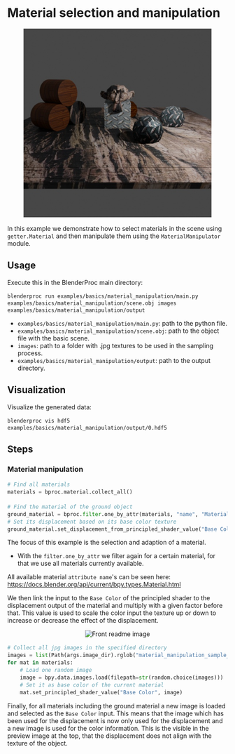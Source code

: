 # Material selection and manipulation


<p align="center">
<img src="../../../images/material_manipulation_rendering.jpg" alt="Front readme image" width=430>
</p>


In this example we demonstrate how to select materials in the scene using `getter.Material` and then manipulate them using the `MaterialManipulator` module.

## Usage

Execute this in the BlenderProc main directory:

```
blenderproc run examples/basics/material_manipulation/main.py examples/basics/material_manipulation/scene.obj images examples/basics/material_manipulation/output
```

* `examples/basics/material_manipulation/main.py`: path to the python file.
* `examples/basics/material_manipulation/scene.obj`: path to the object file with the basic scene.
* `images`: path to a folder with .jpg textures to be used in the sampling process.
* `examples/basics/material_manipulation/output`: path to the output directory.

## Visualization

Visualize the generated data:

```
blenderproc vis hdf5 examples/basics/material_manipulation/output/0.hdf5
```

## Steps

### Material manipulation

```python
# Find all materials
materials = bproc.material.collect_all()

# Find the material of the ground object
ground_material = bproc.filter.one_by_attr(materials, "name", "Material.001")
# Set its displacement based on its base color texture
ground_material.set_displacement_from_principled_shader_value("Base Color", multiply_factor=1.5)
```

The focus of this example is the selection and adaption of a material.
* With the `filter.one_by_attr` we filter again for a certain material, for that we use all materials currently available.

All available material `attribute name`'s can be seen here: https://docs.blender.org/api/current/bpy.types.Material.html

We then link the input to the `Base Color` of the principled shader to the displacement output of the material and multiply with a given factor before that.
This value is used to scale the color input the texture up or down to increase or decrease the effect of the displacement.

<p align="center">
<img src="https://docs.blender.org/manual/en/latest/_images/render_shader-nodes_shader_principled_node.png" alt="Front readme image">
</p>

```python
# Collect all jpg images in the specified directory
images = list(Path(args.image_dir).rglob("material_manipulation_sample_texture*.jpg"))
for mat in materials:
    # Load one random image
    image = bpy.data.images.load(filepath=str(random.choice(images)))
    # Set it as base color of the current material
    mat.set_principled_shader_value("Base Color", image)
```

Finally, for all materials including the ground material a new image is loaded and selected as the `Base Color` input.
This means that the image which has been used for the displacement is now only used for the displacement and a new image is used for the color information.
This is the visible in the preview image at the top, that the displacement does not align with the texture of the object.

